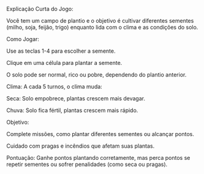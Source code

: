 Explicação Curta do Jogo:

Você tem um campo de plantio e o objetivo é cultivar diferentes sementes (milho, soja, feijão, trigo) enquanto lida com o clima e as condições do solo.

Como Jogar:

Use as teclas 1-4 para escolher a semente.

Clique em uma célula para plantar a semente.

O solo pode ser normal, rico ou pobre, dependendo do plantio anterior.

Clima: A cada 5 turnos, o clima muda:

Seca: Solo empobrece, plantas crescem mais devagar.

Chuva: Solo fica fértil, plantas crescem mais rápido.

Objetivo:

Complete missões, como plantar diferentes sementes ou alcançar pontos.

Cuidado com pragas e incêndios que afetam suas plantas.

Pontuação: Ganhe pontos plantando corretamente, mas perca pontos se repetir sementes ou sofrer penalidades (como seca ou pragas).
